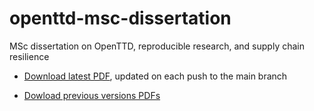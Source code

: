 # openttd-msc-dissertation

MSc dissertation on OpenTTD, reproducible research, and supply chain resilience

- [Download latest PDF](https://github.com/michalc/openttd-msc-dissertation/releases/latest), updated on each push to the main branch

- [Dowload previous versions PDFs](https://github.com/michalc/openttd-msc-dissertation/releases)
